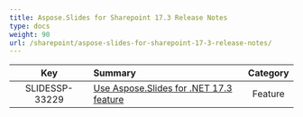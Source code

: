 ```yaml
---
title: Aspose.Slides for Sharepoint 17.3 Release Notes
type: docs
weight: 90
url: /sharepoint/aspose-slides-for-sharepoint-17-3-release-notes/
---
```


|**Key** |**Summary** |**Category** |
| :-: | :- | :-: |
|SLIDESSP-33229|[Use Aspose.Slides for .NET 17.3 feature](https://docs.aspose.com/display/slidesnet/Aspose.Slides+for+.NET+17.3+Release+Notes)|Feature|

